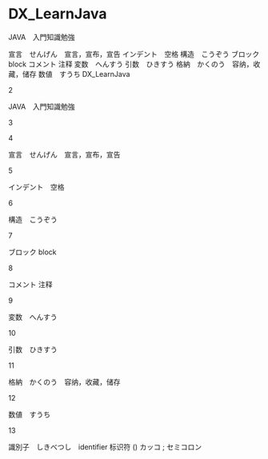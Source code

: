 # DX_LearnJava
JAVA　入門知識勉強

宣言　せんげん　宣言，宣布，宣告
インデント　空格
構造　こうぞう
ブロック block
コメント 注释
変数　へんすう
引数　ひきすう
格納　かくのう　容纳，收藏，储存
数値　すうち
DX_LearnJava

2

JAVA　入門知識勉強

3



4

宣言　せんげん　宣言，宣布，宣告

5

インデント　空格

6

構造　こうぞう

7

ブロック block

8

コメント 注释

9

変数　へんすう

10

引数　ひきすう

11

格納　かくのう　容纳，收藏，储存

12

数値　すうち

13

識別子　しきべつし　identifier 标识符
() カッコ
; セミコロン
